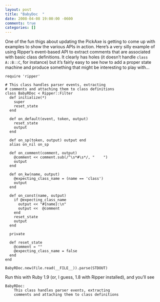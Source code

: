```yaml
---
layout: post
title: "BabyDoc  "
date: 2008-04-08 19:00:00 -0600
comments: true
categories: []
---
```


One of the fun thigs about updating the PickAxe is getting to come up with examples to show the various APIs in action. Here’s a very silly example of using Ripper’s event-based API to extract comments that are associated with basic class definitions. It clearly has holes (it doesn’t handle `class A::B::C`, for instance) but it’s fairly easy to see how to add a proper state machine and produce something that might be interesting to play with…



```
require 'ripper'

# This class handles parser events, extracting
# comments and attaching them to class definitions
class BabyRDoc < Ripper::Filter
  def initialize(*)
    super
    reset_state
  end

  def on_default(event, token, output)
    reset_state
    output
  end

  def on_sp(token, output) output end
  alias on_nil on_sp

  def on_comment(comment, output)
    @comment << comment.sub(/^\s*#\s*/, "    ")
    output
  end

  def on_kw(name, output)
    @expecting_class_name = (name == 'class')
    output
  end

  def on_const(name, output)
    if @expecting_class_name
      output << "#{name}:\n"
      output <<  @comment
    end
    reset_state
    output
  end

  private

  def reset_state
    @comment = ""
    @expecting_class_name = false
  end
end

BabyRDoc.new(File.read(__FILE__)).parse(STDOUT)

```



Run this with Ruby 1.9 (or, I guess, 1.8 with Ripper installed), and you’ll see



```
BabyRDoc: 
    This class handles parser events, extracting 
    comments and attaching them to class definitions
```


